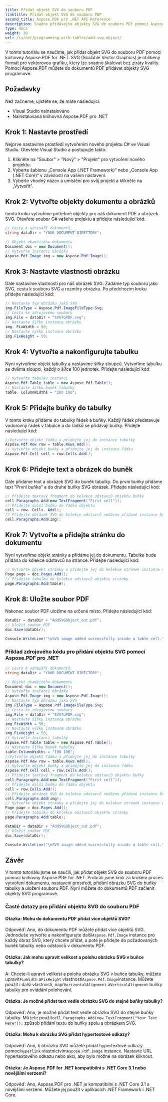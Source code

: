 ```yaml
---
title: Přidat objekt SVG do souboru PDF
linktitle: Přidat objekt SVG do souboru PDF
second_title: Aspose.PDF pro .NET API Reference
description: Snadno přidávejte objekty SVG do souboru PDF pomocí Aspose.PDF pro .NET.
type: docs
weight: 30
url: /cs/net/programming-with-tables/add-svg-object/
---
```

V tomto tutoriálu se naučíme, jak přidat objekt SVG do souboru PDF pomocí knihovny Aspose.PDF for .NET. SVG (Scalable Vector Graphics) je oblíbený formát pro vektorovou grafiku, který lze snadno škálovat bez ztráty kvality. Pomocí Aspose.PDF můžete do dokumentů PDF přidávat objekty SVG programově.

## Požadavky

Než začneme, ujistěte se, že máte následující:

- Visual Studio nainstalováno
- Nainstalovaná knihovna Aspose.PDF pro .NET

## Krok 1: Nastavte prostředí

Nejprve nastavíme prostředí vytvořením nového projektu C# ve Visual Studiu. Otevřete Visual Studio a postupujte takto:

1. Klikněte na "Soubor" > "Nový" > "Projekt" pro vytvoření nového projektu.
2. Vyberte šablonu „Console App (.NET Framework)“ nebo „Console App (.NET Core)“ v závislosti na vašem nastavení.
3. Vyberte vhodný název a umístění pro svůj projekt a klikněte na „Vytvořit“.

## Krok 2: Vytvořte objekty dokumentu a obrázků

tomto kroku vytvoříme potřebné objekty pro náš dokument PDF a obrázek SVG. Otevřete soubor C# vašeho projektu a přidejte následující kód:

```csharp
// Cesta k adresáři dokumentů.
string dataDir = "YOUR DOCUMENT DIRECTORY";

// Objekt okamžitého dokumentu
Document doc = new Document();
// Vytvořte instanci obrázku
Aspose.Pdf.Image img = new Aspose.Pdf.Image();
```

## Krok 3: Nastavte vlastnosti obrázku

Dále nastavíme vlastnosti pro náš obrázek SVG. Zadáme typ souboru jako SVG, cestu k souboru SVG a rozměry obrázku. Po předchozím kroku přidejte následující kód:

```csharp
// Nastavte typ obrázku jako SVG
img.FileType = Aspose.Pdf.ImageFileType.Svg;
// Cesta ke zdrojovému souboru
img.File = dataDir + "SVGToPDF.svg";
// Nastavte šířku instance obrázku
img. FixWidth = 50;
// Nastavte výšku instance obrázku
img.FixHeight = 50;
```

## Krok 4: Vytvořte a nakonfigurujte tabulku

Nyní vytvoříme objekt tabulky a nastavíme šířky sloupců. Vytvoříme tabulku se dvěma sloupci, každý o šířce 100 jednotek. Přidejte následující kód:

```csharp
// Vytvořte tabulku instancí
Aspose.Pdf.Table table = new Aspose.Pdf.Table();
// Nastavte šířku buněk tabulky
table. ColumnWidths = "100 100";
```

## Krok 5: Přidejte buňky do tabulky

V tomto kroku přidáme do tabulky řádek a buňky. Každý řádek představuje vodorovný řádek v tabulce a do řádků se přidávají buňky. Přidejte následující kód:

```csharp
//Vytvořte objekt řádku a přidejte jej do instance tabulky
Aspose.Pdf.Row row = table.Rows.Add();
// Vytvořte objekt buňky a přidejte jej do instance řádku
Aspose.Pdf.Cell cell = row.Cells.Add();
```

## Krok 6: Přidejte text a obrázek do buněk

Dále přidáme text a obrázek SVG do buněk tabulky. Do první buňky přidáme text "První buňka" a do druhé buňky SVG obrázek. Přidejte následující kód:

```csharp
// Přidejte textový fragment do kolekce odstavců objektu buňky
cell.Paragraphs.Add(new TextFragment("First cell"));
// Přidejte další buňku do řádku objektu
cell = row. Cells. Add();
// Přidejte obrázek SVG do kolekce odstavců nedávno přidané instance buňky
cell.Paragraphs.Add(img);
```

## Krok 7: Vytvořte a přidejte stránku do dokumentu

Nyní vytvoříme objekt stránky a přidáme jej do dokumentu. Tabulka bude přidána do kolekce odstavců na stránce. Přidejte následující kód:

```csharp
// Vytvořte objekt stránky a přidejte jej do kolekce stránek instance dokumentu
Page page = doc.Pages.Add();
// Přidejte tabulku do kolekce odstavců objektu stránky
page.Paragraphs.Add(table);
```

## Krok 8: Uložte soubor PDF

Nakonec soubor PDF uložíme na určené místo. Přidejte následující kód:

```csharp
dataDir = dataDir + "AddSVGObject_out.pdf";
// Uložit soubor PDF
doc.Save(dataDir);

Console.WriteLine("\nSVG image added successfully inside a table cell.\nFile saved at " + dataDir);
```

### Příklad zdrojového kódu pro přidání objektu SVG pomocí Aspose.PDF pro .NET

```csharp
// Cesta k adresáři dokumentů.
string dataDir = "YOUR DOCUMENT DIRECTORY";

// Objekt okamžitého dokumentu
Document doc = new Document();
// Vytvořte instanci obrázku
Aspose.Pdf.Image img = new Aspose.Pdf.Image();
// Nastavte typ obrázku jako SVG
img.FileType = Aspose.Pdf.ImageFileType.Svg;
// Cesta ke zdrojovému souboru
img.File = dataDir + "SVGToPDF.svg";
// Nastavte šířku instance obrázku
img.FixWidth = 50;
// Nastavte výšku instance obrázku
img.FixHeight = 50;
// Vytvořte instanci tabulky
Aspose.Pdf.Table table = new Aspose.Pdf.Table();
// Nastavte šířku buněk tabulky
table.ColumnWidths = "100 100";
//Vytvořte objekt řádku a přidejte jej do instance tabulky
Aspose.Pdf.Row row = table.Rows.Add();
// Vytvořte objekt buňky a přidejte jej do instance řádku
Aspose.Pdf.Cell cell = row.Cells.Add();
// Přidejte textový fragment do kolekce odstavců objektu buňky
cell.Paragraphs.Add(new TextFragment("First cell"));
// Přidejte další buňku do řádku objektu
cell = row.Cells.Add();
// Přidejte obrázek SVG do kolekce odstavců nedávno přidané instance buňky
cell.Paragraphs.Add(img);
// Vytvořte objekt stránky a přidejte jej do kolekce stránek instance dokumentu
Page page = doc.Pages.Add();
// Přidejte tabulku do kolekce odstavců objektu stránky
page.Paragraphs.Add(table);

dataDir = dataDir + "AddSVGObject_out.pdf";
// Uložit soubor PDF
doc.Save(dataDir);

Console.WriteLine("\nSVG image added successfully inside a table cell.\nFile saved at " + dataDir);            
```

## Závěr

V tomto tutoriálu jsme se naučili, jak přidat objekt SVG do souboru PDF pomocí knihovny Aspose.PDF for .NET. Probrali jsme krok za krokem proces vytvoření dokumentu, nastavení prostředí, přidání obrázku SVG do buňky tabulky a uložení souboru PDF. Nyní můžete do dokumentů PDF začlenit objekty SVG programově.

### Časté dotazy pro přidání objektu SVG do souboru PDF

#### Otázka: Mohu do dokumentu PDF přidat více objektů SVG?

 Odpověď: Ano, do dokumentu PDF můžete přidat více objektů SVG. Jednoduše vytvořte a nakonfigurujte další`Aspose.Pdf.Image` instance pro každý obraz SVG, který chcete přidat, a poté je přidejte do požadovaných buněk tabulky nebo odstavců v dokumentu PDF.

#### Otázka: Jak mohu upravit velikost a polohu obrázku SVG v buňce tabulky?

 A: Chcete-li upravit velikost a polohu obrázku SVG v buňce tabulky, můžete upravit`FixWidth` a`FixHeight` vlastnosti`Aspose.Pdf.Image`instance. Můžete použít i další vlastnosti, např`HorizontalAlignment` a`VerticalAlignment` buňky tabulky pro ovládání polohování.

#### Otázka: Je možné přidat text vedle obrázku SVG do stejné buňky tabulky?

 Odpověď: Ano, je možné přidat text vedle obrázku SVG do stejné buňky tabulky. Můžete použít`cell.Paragraphs.Add(new TextFragment("Your Text Here"));` způsob přidání textu do buňky spolu s obrázkem SVG.

#### Otázka: Mohu k obrázku SVG přidat hypertextové odkazy?

 Odpověď: Ano, k obrázku SVG můžete přidat hypertextové odkazy pomocí`Hyperlink` vlastnictvím`Aspose.Pdf.Image` instance. Nastavte URL hypertextového odkazu nebo akci, aby bylo možné na obrázek kliknout.

#### Otázka: Je Aspose.PDF for .NET kompatibilní s .NET Core 3.1 nebo novějšími verzemi?

Odpověď: Ano, Aspose.PDF pro .NET je kompatibilní s .NET Core 3.1 a novějšími verzemi. Můžete jej použít v aplikacích .NET Framework i .NET Core.